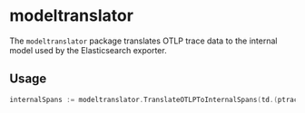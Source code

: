 # modeltranslator

The `modeltranslator` package translates OTLP trace data to the internal model used by the Elasticsearch exporter.

## Usage

```go
internalSpans := modeltranslator.TranslateOTLPToInternalSpans(td.(ptrace.Traces))
```

